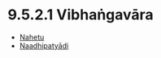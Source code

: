 

# 9.5.2.1 Vibhaṅgavāra

* [Nahetu](9.5.2.1/Nahetu.md)
* [Naadhipatyādi](9.5.2.1/Naadhipatyadi.md)



